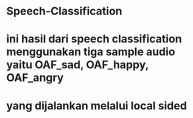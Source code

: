 # Speech-Classification
# ini hasil dari speech classification menggunakan tiga sample audio yaitu OAF_sad, OAF_happy, OAF_angry
# yang dijalankan melalui local sided
